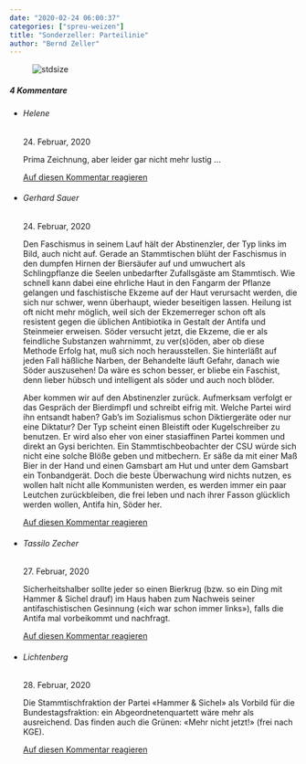 ```yaml
---
date: "2020-02-24 06:00:37"
categories: ["spreu-weizen"]
title: "Sonderzeller: Parteilinie"
author: "Bernd Zeller"
---
```



<figure>
<img src="https://www.publicomag.com/wp-content/uploads/2020/02/Parteilinie.jpg" alt=stdsize>
</figure>


<!--more-->
<h5 class="comments-h">
4 Kommentare </h5>
<ul class="commentlist">
<li class="comment even thread-even depth-1 clearfix" id="li-comment-34178">
<h6 class="author">Helene</h6> <span class="date">24. Februar, 2020</span>



Prima Zeichnung, aber leider gar nicht mehr lustig &#8230;

<a rel="nofollow" class="comment-reply-link" href="#comment-34178" data-commentid="34178" data-postid="10650" data-belowelement="comment-34178" data-respondelement="respond" data-replyto="Antworte auf Helene" aria-label="Antworte auf Helene">Auf diesen Kommentar reagieren</a> 


</li>
<li class="comment odd alt thread-odd thread-alt depth-1 clearfix" id="li-comment-34190">
<h6 class="author">Gerhard Sauer</h6> <span class="date">24. Februar, 2020</span>



Den Faschismus in seinem Lauf hält der Abstinenzler, der Typ links im Bild, auch nicht auf. Gerade an Stammtischen blüht der Faschismus in den dumpfen Hirnen der Biersäufer auf und umwuchert als Schlingpflanze die Seelen unbedarfter Zufallsgäste am Stammtisch. Wie schnell kann dabei eine ehrliche Haut in den Fangarm der Pflanze gelangen und faschistische Ekzeme auf der Haut verursacht werden, die sich nur schwer, wenn überhaupt, wieder beseitigen lassen. Heilung ist oft nicht mehr möglich, weil sich der Ekzemerreger schon oft als resistent gegen die üblichen Antibiotika in Gestalt der Antifa und Steinmeier erweisen. Söder versucht jetzt, die Ekzeme, die er als feindliche Substanzen wahrnimmt, zu ver(s)öden, aber ob diese Methode Erfolg hat, muß sich noch herausstellen. Sie hinterläßt auf jeden Fall häßliche Narben, der Behandelte läuft Gefahr, danach wie Söder auszusehen! Da wäre es schon besser, er bliebe ein Faschist, denn lieber hübsch und intelligent als söder und auch noch blöder. 

Aber kommen wir auf den Abstinenzler zurück. Aufmerksam verfolgt er das Gespräch der Bierdimpfl und schreibt eifrig mit. Welche Partei wird ihn entsandt haben? Gab’s im Sozialismus schon Diktiergeräte oder nur eine Diktatur? Der Typ scheint einen Bleistift oder Kugelschreiber zu benutzen. Er wird also eher von einer stasiaffinen Partei kommen und direkt an Gysi berichten. Ein Stammtischbeobachter der CSU würde sich nicht eine solche Blöße geben und mitbechern. Er säße da mit einer Maß Bier in der Hand und einen Gamsbart am Hut und unter dem Gamsbart ein Tonbandgerät. Doch die beste Überwachung wird nichts nutzen, es wollen halt nicht alle Kommunisten werden, es werden immer ein paar Leutchen zurückbleiben, die frei leben und nach ihrer Fasson glücklich werden wollen, Antifa hin, Söder her.

<a rel="nofollow" class="comment-reply-link" href="#comment-34190" data-commentid="34190" data-postid="10650" data-belowelement="comment-34190" data-respondelement="respond" data-replyto="Antworte auf Gerhard Sauer" aria-label="Antworte auf Gerhard Sauer">Auf diesen Kommentar reagieren</a> 


</li>
<li class="comment even thread-even depth-1 clearfix" id="li-comment-34442">
<h6 class="author">Tassilo Zecher</h6> <span class="date">27. Februar, 2020</span>



Sicherheitshalber sollte jeder so einen Bierkrug (bzw. so ein Ding mit Hammer &amp; Sichel drauf) im Haus haben zum Nachweis seiner antifaschistischen Gesinnung («ich war schon immer links»), falls die Antifa mal vorbeikommt und nachfragt.

<a rel="nofollow" class="comment-reply-link" href="#comment-34442" data-commentid="34442" data-postid="10650" data-belowelement="comment-34442" data-respondelement="respond" data-replyto="Antworte auf Tassilo Zecher" aria-label="Antworte auf Tassilo Zecher">Auf diesen Kommentar reagieren</a> 


</li>
<li class="comment odd alt thread-odd thread-alt depth-1 clearfix" id="li-comment-34562">
<h6 class="author">Lichtenberg</h6> <span class="date">28. Februar, 2020</span>



Die Stammtischfraktion der Partei «Hammer &amp; Sichel» als Vorbild für die Bundestagsfraktion: ein Abgeordnetenquartett wäre mehr als ausreichend. Das finden auch die Grünen: «Mehr nicht jetzt!» (frei nach KGE).

<a rel="nofollow" class="comment-reply-link" href="#comment-34562" data-commentid="34562" data-postid="10650" data-belowelement="comment-34562" data-respondelement="respond" data-replyto="Antworte auf Lichtenberg" aria-label="Antworte auf Lichtenberg">Auf diesen Kommentar reagieren</a> 


</li>
</ul>
